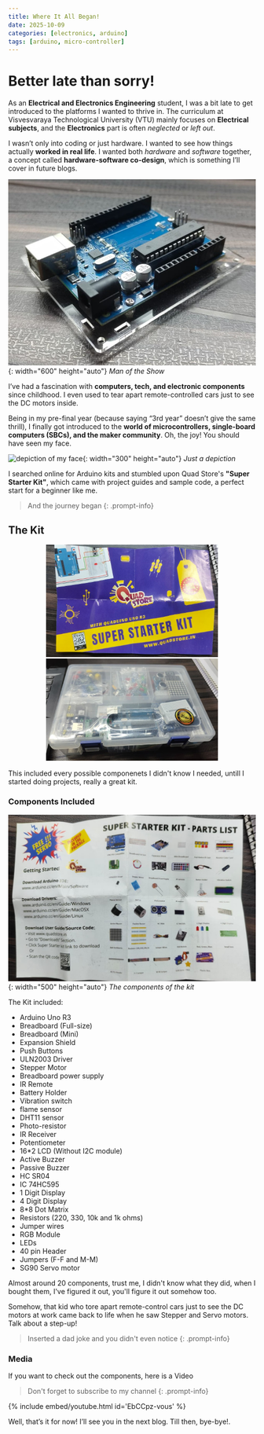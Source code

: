 ```yaml
---
title: Where It All Began!
date: 2025-10-09
categories: [electronics, arduino]
tags: [arduino, micro-controller]
---
```


# Better late than sorry!

As an **Electrical and Electronics Engineering** student, I was a bit late to get introduced to the platforms I wanted to thrive in. The curriculum at Visvesvaraya Technological University (VTU) mainly focuses on **Electrical subjects**, and the **Electronics** part is often *neglected* or *left out*.

I wasn’t only into coding or just hardware. I wanted to see how things actually **worked in real life**. I wanted both *hardware* and *software* together, a concept called **hardware-software co-design**, which is something I’ll cover in future blogs.

![arduino](/assets/img/Arduino/arduino.jpg){: width="600" height="auto"}
_Man of the Show_

I’ve had a fascination with **computers, tech, and electronic components** since childhood. I even used to tear apart remote-controlled cars just to see the DC motors inside.

Being in my pre-final year (because saying “3rd year” doesn’t give the same thrill), I finally got introduced to the **world of microcontrollers, single-board computers (SBCs), and the maker community**. Oh, the joy! You should have seen my face.

![depiction of my face](https://i.pinimg.com/736x/eb/e9/34/ebe9347dfb9f6db82115a85c8314e68e.jpg){: width="300" height="auto"}
_Just a depiction_

I searched online for Arduino kits and stumbled upon Quad Store's **"Super Starter Kit"**, which came with project guides and sample code, a perfect start for a beginner like me.

>And the journey began
{: .prompt-info}

## The Kit

<div style="text-align: center;">
  <img src="/assets/img/Arduino/superStarterKit.jpg" width="350" alt='super starter kit'>
  <img src="/assets/img/Arduino/arduinoKit.jpg" width="350" alt='Arduino kit'>
</div>

This included every possible componenets I didn't know I needed, untill I started doing projects, really a great kit.

### Components Included

![components](/assets/img/Arduino/componentsOfTheKit.jpg){: width="500" height="auto"}
_The components of the kit_

The Kit included:
* Arduino Uno R3
* Breadboard (Full-size)
* Breadboard (Mini)
* Expansion Shield
* Push Buttons
* ULN2003 Driver
* Stepper Motor
* Breadboard power supply
* IR Remote
* Battery Holder
* Vibration switch
* flame sensor
* DHT11 sensor
* Photo-resistor
* IR Receiver
* Potentiometer
* 16*2 LCD (Without I2C module)
* Active Buzzer
* Passive Buzzer
* HC SR04
* IC 74HC595
* 1 Digit Display
* 4 Digit Display
* 8*8 Dot Matrix
* Resistors (220, 330, 10k and 1k ohms)
* Jumper wires
* RGB Module
* LEDs
* 40 pin Header
* Jumpers (F-F and M-M)
* SG90 Servo motor

Almost around 20 components, trust me, I didn't know what they did, when I bought them, I've figured it out, you'll figure it out somehow too.

Somehow, that kid who tore apart remote-control cars just to see the DC motors at work came back to life when he saw Stepper and Servo motors. Talk about a step-up!

>Inserted a dad joke and you didn't even notice
{: .prompt-info}

### Media
If you want to check out the components, here is a Video

>Don't forget to subscribe to my channel
{: .prompt-info}

{% include embed/youtube.html id='EbCCpz-vous' %}

Well, that’s it for now! I’ll see you in the next blog. Till then, bye-bye!.
